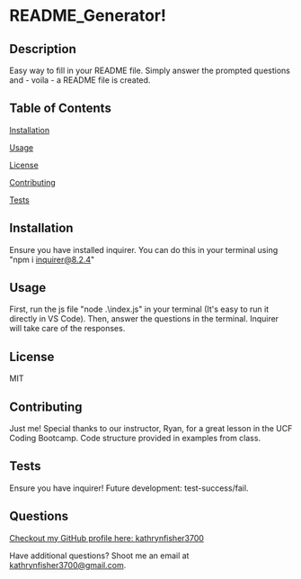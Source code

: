 
# README_Generator!

## Description

Easy way to fill in your README file. Simply answer the prompted questions and - voila - a README file is created.

## Table of Contents

[Installation](#installation)

[Usage](#usage)

[License](#license)

[Contributing](#contributing)

[Tests](#tests)

## Installation

Ensure you have installed inquirer. You can do this in your terminal using "npm i inquirer@8.2.4"

## Usage

First, run the js file "node .\index.js" in your terminal (It's easy to run it directly in VS Code). Then, answer the questions in the terminal. Inquirer will take care of the responses.

##  License

MIT

##  Contributing

Just me! Special thanks to our instructor, Ryan, for a great lesson in the UCF Coding Bootcamp. Code structure provided in examples from class. 

##  Tests
Ensure you have inquirer! Future development: test-success/fail.

##  Questions
[Checkout my GitHub profile here: kathrynfisher3700](https://github.com/kathrynfisher3700)

Have additional questions? Shoot me an email at kathrynfisher3700@gmail.com.
    